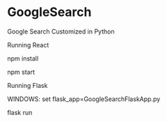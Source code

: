 # GoogleSearch
Google Search Customized in Python

Running React

npm install

npm start

Running Flask

WINDOWS: set flask_app=GoogleSearchFlaskApp.py

flask run
